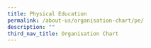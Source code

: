 ```yaml
---
title: Physical Education
permalink: /about-us/organisation-chart/pe/
description: ""
third_nav_title: Organisation Chart
---
```

